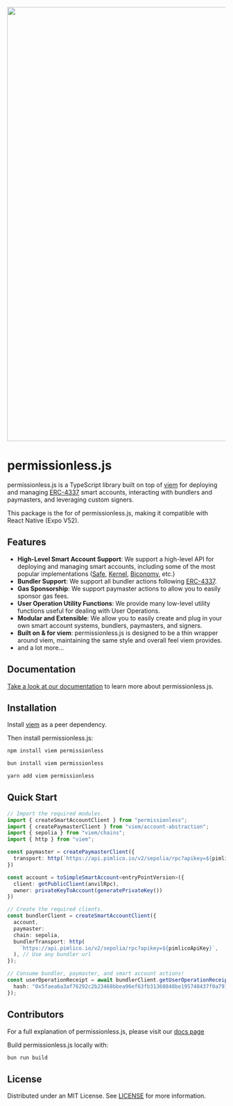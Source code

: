 <p align="center"><a href="https://getclave.com"><img width="1000" src='https://i.imgur.com/utPOhmS.png'/></a></p>

# permissionless.js

permissionless.js is a TypeScript library built on top of
[viem](https://viem.sh) for deploying and managing
[ERC-4337](https://eips.ethereum.org/EIPS/eip-4337) smart accounts, interacting
with bundlers and paymasters, and leveraging custom signers.

This package is the for of permissionless.js, making it compatible with React Native (Expo V52).

## Features

- **High-Level Smart Account Support**: We support a high-level API for
  deploying and managing smart accounts, including some of the most popular
  implementations ([Safe](https://safe.global), [Kernel](https://zerodev.app),
  [Biconomy](https://biconomy.io), etc.)
- **Bundler Support**: We support all bundler actions following
  [ERC-4337](https://eips.ethereum.org/EIPS/eip-4337#rpc-methods-eth-namespace).
- **Gas Sponsorship**: We support paymaster actions to allow you to easily
  sponsor gas fees.
- **User Operation Utility Functions**: We provide many low-level utility
  functions useful for dealing with User Operations.
- **Modular and Extensible**: We allow you to easily create and plug in your own
  smart account systems, bundlers, paymasters, and signers.
- **Built on & for viem**: permissionless.js is designed to be a thin wrapper
  around viem, maintaining the same style and overall feel viem provides.
- and a lot more...

## Documentation

[Take a look at our documentation](https://docs.pimlico.io/permissionless) to
learn more about permissionless.js.

## Installation

Install [viem](https://viem.sh) as a peer dependency.

Then install permissionless.js:

```bash
npm install viem permissionless
```

```bash
bun install viem permissionless
```

```bash
yarn add viem permissionless
```

## Quick Start

```typescript
// Import the required modules.
import { createSmartAccountClient } from "permissionless";
import { createPaymasterClient } from "viem/account-abstraction";
import { sepolia } from "viem/chains";
import { http } from "viem";

const paymaster = createPaymasterClient({
  transport: http(`https://api.pimlico.io/v2/sepolia/rpc?apikey=${pimlicoApiKey}`)
})

const account = toSimpleSmartAccount<entryPointVersion>({
  client: getPublicClient(anvilRpc),
  owner: privateKeyToAccount(generatePrivateKey())
})

// Create the required clients.
const bundlerClient = createSmartAccountClient({
  account,
  paymaster:
  chain: sepolia,
  bundlerTransport: http(
    `https://api.pimlico.io/v2/sepolia/rpc?apikey=${pimlicoApiKey}`,
  ), // Use any bundler url
});

// Consume bundler, paymaster, and smart account actions!
const userOperationReceipt = await bundlerClient.getUserOperationReceipt({
  hash: "0x5faea6a3af76292c2b23468bbea96ef63fb31360848be195748437f0a79106c8",
});
```

## Contributors

For a full explanation of permissionless.js, please visit our
[docs page](https://docs.pimlico.io/permissionless)

Build permissionless.js locally with:

```bash
bun run build
```

## License

Distributed under an MIT License. See [LICENSE](./LICENSE) for more information.
